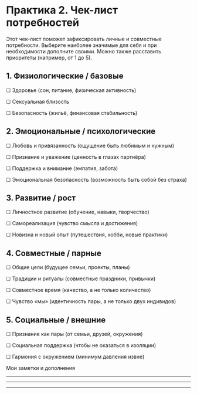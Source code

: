 # Практика 2. Чек-лист потребностей

Этот чек-лист поможет зафиксировать личные и совместные потребности. Выберите наиболее значимые для себя и при необходимости дополните своими. Можно также расставить приоритеты (например, от 1 до 5).

## 1. Физиологические / базовые

☐ Здоровье (сон, питание, физическая активность)

☐ Сексуальная близость

☐ Безопасность (жильё, финансовая стабильность)

## 2. Эмоциональные / психологические

☐ Любовь и привязанность (ощущение быть любимым и нужным)

☐ Признание и уважение (ценность в глазах партнёра)

☐ Поддержка и внимание (эмпатия, забота)

☐ Эмоциональная безопасность (возможность быть собой без страха)

## 3. Развитие / рост

☐ Личностное развитие (обучение, навыки, творчество)

☐ Самореализация (чувство смысла и достижения)

☐ Новизна и новый опыт (путешествия, хобби, новые практики)

## 4. Совместные / парные

☐ Общие цели (будущее семьи, проекты, планы)

☐ Традиции и ритуалы (совместные праздники, привычки)

☐ Совместное время (качество, а не только количество)

☐ Чувство «мы» (идентичность пары, а не только двух индивидов)

## 5. Социальные / внешние

☐ Признание как пары (от семьи, друзей, окружения)

☐ Социальная поддержка (чтобы не оказаться в изоляции)

☐ Гармония с окружением (минимум давления извне)

Мои заметки и дополнения
____________________________________________________________
____________________________________________________________
____________________________________________________________
